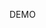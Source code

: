 DEMO

<!---
mbughuni/mbughuni is a ✨ special ✨ repository because its `README.md` (this file) appears on your GitHub profile.
You can click the Preview link to take a look at your changes.
--->
